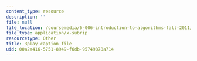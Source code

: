 ```yaml
---
content_type: resource
description: ''
file: null
file_location: /coursemedia/6-006-introduction-to-algorithms-fall-2011/00a2a41657518949f6db95749878a714_-DwGrJ8JxDc.srt
file_type: application/x-subrip
resourcetype: Other
title: 3play caption file
uid: 00a2a416-5751-8949-f6db-95749878a714
---
```


